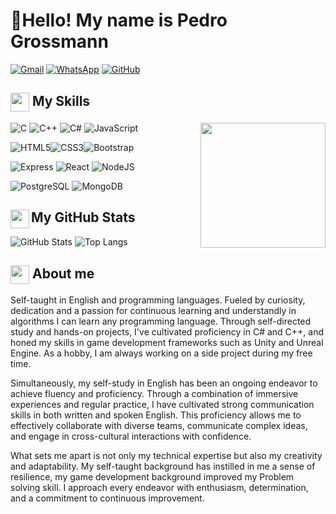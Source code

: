 # 👋Hello! My name is Pedro Grossmann
[![Gmail](https://img.shields.io/badge/Gmail-333333?style=for-the-badge&logo=gmail&logoColor=red)](mailto:pedro.grossmann3@gmail.com) [![WhatsApp](https://img.shields.io/badge/WhatsApp-25D366?style=for-the-badge&logo=whatsapp&logoColor=white)](https://wa.me/55+51+993673580) [![GitHub](https://img.shields.io/badge/GitHub-100000?style=for-the-badge&logo=github&logoColor=white)](https://github.com/pgrossmann6)


## <img align = "center" src="https://user-images.githubusercontent.com/74038190/206662607-d9e7591e-bbf9-42f9-9386-29efc927bc16.gif" width="30px" height="30px"> My Skills

<img align="right" height="200" src="https://i.pinimg.com/originals/35/58/0d/35580d64b9b883fd0e0678595fc2aefd.gif">

![C](https://img.shields.io/badge/C-00599C?style=for-the-badge&logo=c&logoColor=white)
![C++](https://img.shields.io/badge/C%2B%2B-00599C?style=for-the-badge&logo=c%2B%2B&logoColor=white) ![C#](https://img.shields.io/badge/C%23-239120?style=for-the-badge&logo=c-sharp&logoColor=white)
![JavaScript](https://img.shields.io/badge/JavaScript-F7DF1E?style=for-the-badge&logo=javascript&logoColor=black) 

![HTML5](https://img.shields.io/badge/HTML5-E34F26?style=for-the-badge&logo=html5&logoColor=white)![CSS3](https://img.shields.io/badge/CSS3-1572B6?style=for-the-badge&logo=css3&logoColor=white)![Bootstrap](https://img.shields.io/badge/-boostrap-0D1117?style=for-the-badge&logo=bootstrap&labelColor=0D1117) 

![Express](https://img.shields.io/badge/express.js-%23404d59.svg?style=for-the-badge&logo=express&logoColor=%2361DAFB)  ![React](https://img.shields.io/badge/React-20232A?style=for-the-badge&logo=react&logoColor=61DAFB) ![NodeJS](https://img.shields.io/badge/node.js-6DA55F?style=for-the-badge&logo=node.js&logoColor=white)

![PostgreSQL](https://img.shields.io/badge/PostgreSQL-000?style=for-the-badge&logo=postgresql) ![MongoDB](https://img.shields.io/badge/MongoDB-%234ea94b.svg?style=for-the-badge&logo=mongodb&logoColor=white)


## <img align = "left" src="https://user-images.githubusercontent.com/74038190/206662607-d9e7591e-bbf9-42f9-9386-29efc927bc16.gif" width="30px" height="30px"> My GitHub Stats
![GitHub Stats](https://github-readme-stats.vercel.app/api?username=pgrossmann6&hide_title=true&include_all_commits=false&theme=shadow_red&bg_color=000&show_icons=true&text_color=FFF&hide=stars&rank_icon=github)
![Top Langs](https://github-readme-stats-git-masterrstaa-rickstaa.vercel.app/api/top-langs/?username=pgrossmann6&layout=compact&theme=shadow_red&bg_color=000&text_color=FFF&hide=ShaderLab,hlsl,Mathematica)

## <img align = "center" src="https://user-images.githubusercontent.com/74038190/206662607-d9e7591e-bbf9-42f9-9386-29efc927bc16.gif" width="30px" height="30px">  About me

Self-taught in English and programming languages. Fueled by curiosity, dedication and a passion for continuous learning and understandly in algorithms I can learn any programming language. Through self-directed study and hands-on projects, I've cultivated proficiency in C# and C++, and honed my skills in game development frameworks such as Unity and Unreal Engine. As a hobby, I am always working on a side project during my free time.

Simultaneously, my self-study in English has been an ongoing endeavor to achieve fluency and proficiency. Through a combination of immersive experiences and regular practice, I have cultivated strong communication skills in both written and spoken English. This proficiency allows me to effectively collaborate with diverse teams, communicate complex ideas, and engage in cross-cultural interactions with confidence.


What sets me apart is not only my technical expertise but also my creativity and adaptability. My self-taught background has instilled in me a sense of resilience, my game development background improved my Problem solving skill. I approach every endeavor with enthusiasm, determination, and a commitment to continuous improvement.